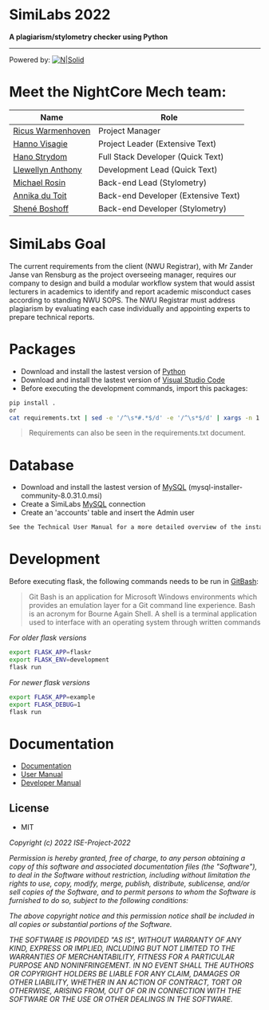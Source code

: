 # SimiLabs 2022
**A plagiarism/stylometry checker using Python**
____________________________________________________________
Powered by:
[![N|Solid](https://codersera.com/blog/wp-content/uploads/2019/06/flask-1.png)](https://flask.palletsprojects.com/en/2.1.x/)



# Meet the NightCore Mech team:
| Name | Role |
| ------ | ------ |
| [Ricus Warmenhoven] | Project Manager |
| [Hanno Visagie] | Project Leader (Extensive Text)|
| [Hano Strydom] | Full Stack Developer (Quick Text)|
| [Llewellyn Anthony] | Development Lead (Quick Text)|
| [Michael Rosin] | Back-end Lead (Stylometry)|
| [Annika du Toit] | Back-end Developer (Extensive Text) |
| [Shené Boshoff] | Back-end Developer (Stylometry)|

# SimiLabs Goal
The current requirements from the client (NWU Registrar), with Mr Zander Janse van Rensburg as the project overseeing manager, requires our company to design and build a modular workflow system that would assist lecturers in academics to identify and report academic misconduct cases according to standing NWU SOPS. The NWU Registrar must address plagiarism by evaluating each case individually and appointing experts to prepare technical reports. 

# Packages
- Download and install the lastest version of [Python]
- Download and install the lastest version of [Visual Studio Code]
- Before executing the development commands, import this packages:
```sh
pip install .
or
cat requirements.txt | sed -e '/^\s*#.*$/d' -e '/^\s*$/d' | xargs -n 1 python -m pip install
```
> Requirements can also be seen in the requirements.txt document.

# Database
- Download and install the lastest version of [MySQL] (mysql-installer-community-8.0.31.0.msi)
- Create a SimiLabs [MySQL] connection
- Create an 'accounts' table and insert the Admin user
```sh
See the Technical User Manual for a more detailed overview of the installation and setup
```


# Development
Before executing flask, the following commands needs to be run in [GitBash]: 

> Git Bash is an application for Microsoft Windows environments which provides an emulation layer for a Git command line experience. Bash is an acronym for Bourne Again Shell. A shell is a terminal application used to interface with an operating system through written commands

*For older flask versions*
```sh
export FLASK_APP=flaskr
export FLASK_ENV=development
flask run
```
*For newer flask versions*
```sh
export FLASK_APP=example
export FLASK_DEBUG=1
flask run
```

# Documentation
- [Documentation]
- [User Manual]
- [Developer Manual]


## License
- MIT

*Copyright (c) 2022 ISE-Project-2022*

*Permission is hereby granted, free of charge, to any person obtaining a copy
of this software and associated documentation files (the "Software"), to deal
in the Software without restriction, including without limitation the rights
to use, copy, modify, merge, publish, distribute, sublicense, and/or sell
copies of the Software, and to permit persons to whom the Software is
furnished to do so, subject to the following conditions:*

*The above copyright notice and this permission notice shall be included in all
copies or substantial portions of the Software.*

*THE SOFTWARE IS PROVIDED "AS IS", WITHOUT WARRANTY OF ANY KIND, EXPRESS OR
IMPLIED, INCLUDING BUT NOT LIMITED TO THE WARRANTIES OF MERCHANTABILITY,
FITNESS FOR A PARTICULAR PURPOSE AND NONINFRINGEMENT. IN NO EVENT SHALL THE
AUTHORS OR COPYRIGHT HOLDERS BE LIABLE FOR ANY CLAIM, DAMAGES OR OTHER
LIABILITY, WHETHER IN AN ACTION OF CONTRACT, TORT OR OTHERWISE, ARISING FROM,
OUT OF OR IN CONNECTION WITH THE SOFTWARE OR THE USE OR OTHER DEALINGS IN THE
SOFTWARE.*



[//]: # (These are reference links used in the body of this note and get stripped out when the markdown processor does its job. There is no need to format nicely because it shouldn't be seen.)

   [Ricus Warmenhoven]: <mailto: ricusw@gmail.com>
   [Hanno Visagie]: <mailto: hanno.visagie.16@gmail.com>
   [Hano Strydom]: <mailto: hanostrydom8@gmail.com>
   [Llewellyn Anthony]: <mailto: llewellynant@gmail.com>
   [Michael Rosin]: <mailto: michaeljoshuarosin@gmail.com>
   [Annika du Toit]: <mailto: nikadt.42@gmail.com>
   [Shené Boshoff]: <mailto: sheneboshoff6@gmail.com>
   [GitBash]: <https://git-scm.com/downloads>
   [Documentation]: <https://github.com/ISE-Project-2022/Documentation>
   [User Manual]: <https://github.com/ISE-Project-2022/Documentation/blob/main/SimiLabs_User_Manual_V1.1.pdf>
   [Developer Manual]: <https://github.com/ISE-Project-2022/Documentation/blob/main/Developer_Manual_NightcoreMech_V1.1.pdf>
   [python]: <https://www.python.org/downloads/>
   [Visual Studio Code]: <https://code.visualstudio.com/download>
   [MySQL]: <https://dev.mysql.com/downloads/installer/>
   


